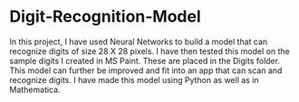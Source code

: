 # Digit-Recognition-Model
In this project, I have used Neural Networks to build a model that can recognize digits of size 28 X 28 pixels.
I have then tested this model on the sample digits I created in MS Paint. These are placed in the Digits folder.
This model can further be improved and fit into an app that can scan and recognize digits.
I have made this model using Python as well as in Mathematica.
